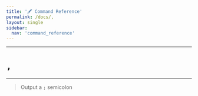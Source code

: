 ```yaml
---
title: '🖋️ Command Reference'
permalink: /docs/,
layout: single
sidebar:
  nav: 'command_reference'
---
```


---

# `,`

---




> Output a `;` semicolon







